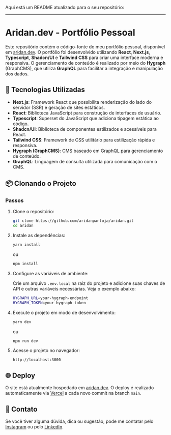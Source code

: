 Aqui está um README atualizado para o seu repositório:

---

# Aridan.dev - Portfólio Pessoal

Este repositório contém o código-fonte do meu portfólio pessoal, disponível em [aridan.dev](https://aridan.dev). O portfólio foi desenvolvido utilizando **React**, **Next.js**, **Typescript**, **Shadcn/UI** e **Tailwind CSS** para criar uma interface moderna e responsiva. O gerenciamento de conteúdo é realizado por meio do **Hygraph** (GraphCMS), que utiliza **GraphQL** para facilitar a integração e manipulação dos dados.

## 🚀 Tecnologias Utilizadas

- **Next.js**: Framework React que possibilita renderização do lado do servidor (SSR) e geração de sites estáticos.
- **React**: Biblioteca JavaScript para construção de interfaces de usuário.
- **Typescript**: Superset do JavaScript que adiciona tipagem estática ao código.
- **Shadcn/UI**: Biblioteca de componentes estilizados e acessíveis para React.
- **Tailwind CSS**: Framework de CSS utilitário para estilização rápida e responsiva.
- **Hygraph (GraphCMS)**: CMS baseado em GraphQL para gerenciamento de conteúdo.
- **GraphQL**: Linguagem de consulta utilizada para comunicação com o CMS.

## 📦 Clonando o Projeto

### Passos

1. Clone o repositório:

   ```bash
   git clone https://github.com/aridanpantoja/aridan.git
   cd aridan
   ```

2. Instale as dependências:

   ```bash
   yarn install
   ```

   ou

   ```bash
   npm install
   ```

3. Configure as variáveis de ambiente:

   Crie um arquivo `.env.local` na raiz do projeto e adicione suas chaves de API e outras variáveis necessárias. Veja o exemplo abaixo:

   ```bash
   HYGRAPH_URL=your-hygraph-endpoint
   HYGRAPH_TOKEN=your-hygraph-token
   ```

4. Execute o projeto em modo de desenvolvimento:

   ```bash
   yarn dev
   ```

   ou

   ```bash
   npm run dev
   ```

5. Acesse o projeto no navegador:

   ```
   http://localhost:3000
   ```

## 🌐 Deploy

O site está atualmente hospedado em [aridan.dev](https://aridan.dev). O deploy é realizado automaticamente via [Vercel](https://vercel.com/) a cada novo commit na branch `main`.

## 📧 Contato

Se você tiver alguma dúvida, dica ou sugestão, pode me contatar pelo [Instagram](https://www.instagram.com/aridan.dev/) ou pelo [LinkedIn](https://www.linkedin.com/in/aridanpantoja/).